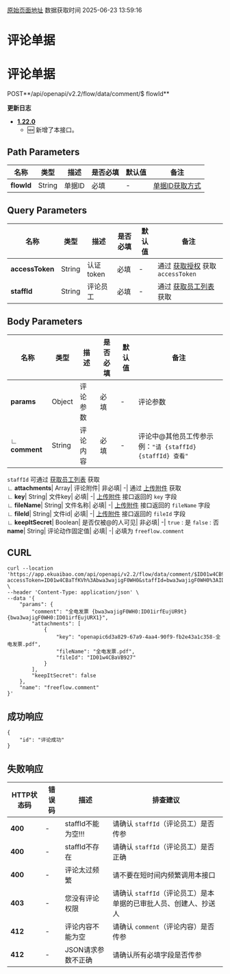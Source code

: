 [原始页面地址](https://docs.ekuaibao.com/docs/open-api/flows/flow-comment)
数据获取时间 2025-06-23 13:59:16

# 评论单据

# 评论单据  
  
POST**/api/openapi/v2.2/flow/data/comment/$ flowId**

**更新日志**

  * [**1.22.0**](/updateLog/update-log#1220)
    * 🆕 新增了本接口。



## Path Parameters​

名称| 类型| 描述| 是否必填| 默认值| 备注  
---|---|---|---|---|---  
**flowId**|  String| 单据ID| 必填| -| [单据ID获取方式](/docs/open-api/flows/question-answer#%E9%97%AE%E9%A2%98%E4%B8%80)  
  
## Query Parameters​

名称| 类型| 描述| 是否必填| 默认值| 备注  
---|---|---|---|---|---  
**accessToken**|  String| 认证token| 必填| -| 通过 [获取授权](/docs/open-api/getting-started/auth) 获取 `accessToken`  
**staffId**|  String| 评论员工| 必填| -| 通过 [获取员工列表](/docs/open-api/corporation/get-all-staffs) 获取  
  
## Body Parameters​

名称| 类型| 描述| 是否必填| 默认值| 备注  
---|---|---|---|---|---  
**params**|  Object| 评论参数| 必填| -| 评论参数  
**∟ comment**|  String| 评论内容| 必填| -| 评论中@其他员工传参示例：`"请 {staffId} {staffId} 查看"`  
`staffId` 可通过 [获取员工列表](/docs/open-api/corporation/get-all-staffs) 获取  
**∟ attachments**|  Array| 评论附件| 非必填| -| 通过 [上传附件](/docs/open-api/attachment/attachment-upload) 获取  
**∟ key**|  String| 文件key| 必填| -| [上传附件](/docs/open-api/attachment/attachment-upload) 接口返回的 `key` 字段  
**∟ fileName**|  String| 文件名称| 必填| -| [上传附件](/docs/open-api/attachment/attachment-upload) 接口返回的 `fileName` 字段  
**∟ fileId**|  String| 文件id| 必填| -| [上传附件](/docs/open-api/attachment/attachment-upload) 接口返回的 `fileId` 字段  
**∟ keepItSecret**|  Boolean| 是否仅被@的人可见| 非必填| -| `true` : 是 `false` : 否  
**name**|  String| 评论动作固定值| 必填| -| 必填为 `freeflow.comment`  
  
## CURL​
    
    
    curl --location 'https://app.ekuaibao.com/api/openapi/v2.2/flow/data/comment/$ID01w4CB9r1o1F?accessToken=ID01w4CBaTfKVh%3Abwa3wajigF0WH0&staffId=bwa3wajigF0WH0%3AID_3lokDfb1p5w' \  
    --header 'Content-Type: application/json' \  
    --data '{  
        "params": {  
            "comment": "全电发票 {bwa3wajigF0WH0:ID01irfEujUR9t} {bwa3wajigF0WH0:ID01irfEujURX1}",  
            "attachments": [  
                {  
                    "key": "openapic6d3a829-67a9-4aa4-90f9-fb2e43a1c358-全电发票.pdf",  
                    "fileName": "全电发票.pdf",  
                    "fileId": "ID01w4CBaVB927"  
                }  
            ],  
            "keepItSecret": false  
        },  
        "name": "freeflow.comment"  
    }'  
    

## 成功响应​
    
    
    {  
        "id": "评论成功"  
    }  
    

## 失败响应​

HTTP状态码| 错误码| 描述| 排查建议  
---|---|---|---  
**400**|  -| staffId不能为空!!!| 请确认 `staffId`（评论员工）是否传参  
**400**|  -| staffId不存在| 请确认 `staffId`（评论员工）是否正确  
**400**|  -| 评论太过频繁| 请不要在短时间内频繁调用本接口  
**403**|  -| 您没有评论权限| 请确认 `staffId`（评论员工）是本单据的已审批人员、创建人、抄送人  
**412**|  -| 评论内容不能为空| 请确认 `comment`（评论内容）是否传参  
**412**|  -| JSON请求参数不正确| 请确认所有必填字段是否传参
